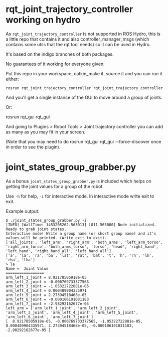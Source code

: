 # rqt_joint_trajectory_controller working on hydro

As `rqt_joint_trajectory_controller` is not supported in ROS Hydro, this is a little repo that contains it and also controller_manager_msgs (which contains some utils that the rqt tool needs) so it can be used in Hydro.

It's based on the indigo branches of both packages.

No guarantees of it working for everyone given.

Put this repo in your workspace, catkin_make it, source it and you can run it either:

    rosrun rqt_joint_trajectory_controller rqt_joint_trajectory_controller

And you'll get a single instance of the GUI to move around a group of joints.

Or:

 rosrun rqt_gui rqt_gui

And going to Plugins > Robot Tools > Joint trajectory controller you can add as many as you may fit in your screen.

(Note that you may need to do rosrun rqt_gui rqt_gui --force-discover once in order to see the plugin).

# joint_states_group_grabber.py

As a bonus `joint_states_group_grabber.py` is included which helps on getting the joint values for a group of the robot.

Use `-h` for help, `-i` for interactive mode. In interactive mode write exit to exit.

Example output:

````
$ ./joint_states_group_grabber.py -i
[INFO] [WallTime: 1453205262.563013] [811.565000] Node initialized. Ready to grab joint states.
Interactive mode! Write a group name (or short group name) and it's values will be printed. (Write exit to exit).
['all_joints', 'left_arm', 'right_arm', 'both_arms', 'left_arm_torso', 'right_arm_torso', 'both_arms_torso', 'torso', 'head', 'right_hand', 'left_hand', 'right_hand_all', 'left_hand_all']
['a', 'la', 'ra', 'ba', 'lat', 'rat', 'bat', 't', 'h', 'rh', 'lh', 'rha', 'lha']
> la
Name =  Joint Value
=================
arm_left_1_joint = 8.92178505918e-05
arm_left_2_joint = -0.000769733377565
arm_left_3_joint = -1.05322722881e-05
arm_left_4_joint = 0.000489904335971
arm_left_5_joint = 2.27394518468e-05
arm_left_6_joint = -0.000106191031183
arm_left_7_joint = -2.98292162677e-05
left_arm = ['arm_left_1_joint', 'arm_left_2_joint', 'arm_left_3_joint', 'arm_left_4_joint', 'arm_left_5_joint', 'arm_left_6_joint', 'arm_left_7_joint']
[  8.92178505918e-05, -0.000769733377565, -1.05322722881e-05, 0.000489904335971, 2.27394518468e-05, -0.000106191031183, -2.98292162677e-05 ]
````


